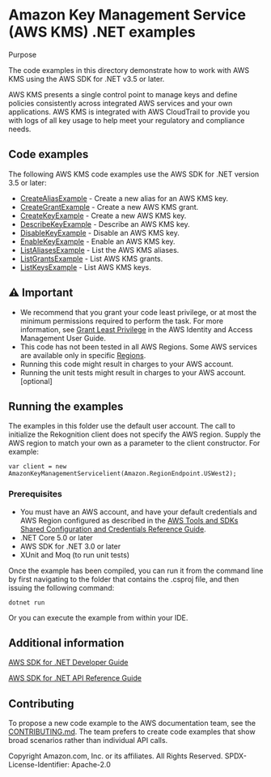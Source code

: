 # Amazon Key Management Service (AWS KMS) .NET examples
Purpose

The code examples in this directory demonstrate how to work with AWS KMS using
the AWS SDK for .NET v3.5 or later.

AWS KMS presents a single control point to manage keys and define policies
consistently across integrated AWS services and your own applications. AWS KMS
is integrated with AWS CloudTrail to provide you with logs of all key usage to
help meet your regulatory and compliance needs.

## Code examples

The following AWS KMS code examples use the AWS SDK for .NET version 3.5 or later:

- [CreateAliasExample](CreateAliasExample/) - Create a new alias for an AWS KMS key.
- [CreateGrantExample](CreateGrantExample/) - Create a new AWS KMS grant.
- [CreateKeyExample](CreateKeyExample/) - Create a new AWS KMS key.
- [DescribeKeyExample](DescribeKeyExample/) - Describe an AWS KMS key.
- [DisableKeyExample](DisableKeyExample/) - Disable an AWS KMS key.
- [EnableKeyExample](EnableKeyExample/) - Enable an AWS KMS key.
- [ListAliasesExample](ListAliasesExample/) - List the AWS KMS aliases.
- [ListGrantsExample](ListGrantsExample/) - List AWS KMS grants.
- [ListKeysExample](ListKeysExample/) - List AWS KMS keys.

## ⚠️ Important

- We recommend that you grant your code least privilege, or at most the minimum
  permissions required to perform the task. For more information, see
  [Grant Least Privilege](https://docs.aws.amazon.com/IAM/latest/UserGuide/best-practices.html#grant-least-privilege)
  in the AWS Identity and Access Management User Guide. 
- This code has not been tested in all AWS Regions. Some AWS services are
  available only in specific [Regions](https://aws.amazon.com/about-aws/global-infrastructure/regional-product-services/).
- Running this code might result in charges to your AWS account. 
- Running the unit tests might result in charges to your AWS account. [optional]

## Running the examples

The examples in this folder use the default user account. The call to
initialize the Rekognition client does not specify the AWS region. Supply
the AWS region to match your own as a parameter to the client constructor. For
example:

```
var client = new AmazonKeyManagementServicelient(Amazon.RegionEndpoint.USWest2);
```

### Prerequisites

- You must have an AWS account, and have your default credentials and AWS Region
  configured as described in the [AWS Tools and SDKs Shared Configuration and
  Credentials Reference Guide](https://docs.aws.amazon.com/credref/latest/refdocs/creds-config-files.html).
- .NET Core 5.0 or later
- AWS SDK for .NET 3.0 or later
- XUnit and Moq (to run unit tests)

Once the example has been compiled, you can run it from the command line by
first navigating to the folder that contains the .csproj file, and then
issuing the following command:

```
dotnet run
```

Or you can execute the example from within your IDE.

## Additional information
[AWS SDK for .NET Developer Guide](https://docs.aws.amazon.com/sdk-for-net/v3/developer-guide/welcome.html)

[AWS SDK for .NET API Reference Guide](https://docs.aws.amazon.com/sdkfornet/v3/apidocs/index.html)

## Contributing

To propose a new code example to the AWS documentation team, see the
[CONTRIBUTING.md](https://github.com/awsdocs/aws-doc-sdk-examples/blob/main/CONTRIBUTING.md).
The team prefers to create code examples that show broad scenarios rather than
individual API calls. 

Copyright Amazon.com, Inc. or its affiliates. All Rights Reserved. SPDX-License-Identifier: Apache-2.0
